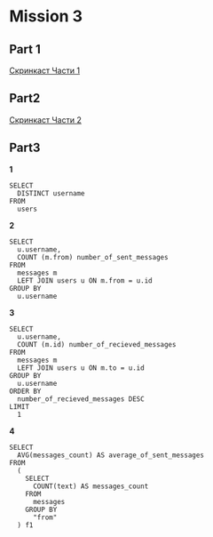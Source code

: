 # Mission 3

## Part 1

[Скринкаст Части 1](https://drive.google.com/file/d/12hhRtusqev9At3hAhvL1_aM-lkvuJI0K/view?usp=drive_link)

## Part2

[Скринкаст Части 2](https://drive.google.com/file/d/12hhRtusqev9At3hAhvL1_aM-lkvuJI0K/view?usp=drive_link)

## Part3
**1**
```
SELECT 
  DISTINCT username 
FROM 
  users
```

**2**
```
SELECT 
  u.username, 
  COUNT (m.from) number_of_sent_messages 
FROM 
  messages m 
  LEFT JOIN users u ON m.from = u.id 
GROUP BY 
  u.username
```

**3**
```
SELECT 
  u.username, 
  COUNT (m.id) number_of_recieved_messages 
FROM 
  messages m 
  LEFT JOIN users u ON m.to = u.id 
GROUP BY 
  u.username 
ORDER BY 
  number_of_recieved_messages DESC 
LIMIT 
  1
```

**4**
```
SELECT 
  AVG(messages_count) AS average_of_sent_messages 
FROM 
  (
    SELECT 
      COUNT(text) AS messages_count 
    FROM 
      messages 
    GROUP BY 
      "from"
  ) f1
```
